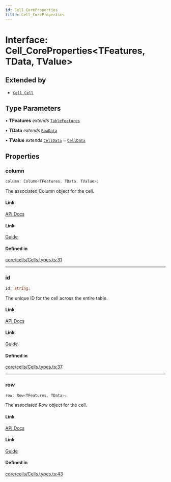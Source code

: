 ```yaml
---
id: Cell_CoreProperties
title: Cell_CoreProperties
---
```


# Interface: Cell\_CoreProperties\<TFeatures, TData, TValue\>

## Extended by

- [`Cell_Cell`](cell_cell.md)

## Type Parameters

• **TFeatures** *extends* [`TableFeatures`](tablefeatures.md)

• **TData** *extends* [`RowData`](../type-aliases/rowdata.md)

• **TValue** *extends* [`CellData`](../type-aliases/celldata.md) = [`CellData`](../type-aliases/celldata.md)

## Properties

### column

```ts
column: Column<TFeatures, TData, TValue>;
```

The associated Column object for the cell.

#### Link

[API Docs](https://tanstack.com/table/v8/docs/api/core/cell#column)

#### Link

[Guide](https://tanstack.com/table/v8/docs/guide/cells)

#### Defined in

[core/cells/Cells.types.ts:31](https://github.com/TanStack/table/blob/b1e6b79157b0debc7222660572b06c8b857f4605/packages/table-core/src/core/cells/Cells.types.ts#L31)

***

### id

```ts
id: string;
```

The unique ID for the cell across the entire table.

#### Link

[API Docs](https://tanstack.com/table/v8/docs/api/core/cell#id)

#### Link

[Guide](https://tanstack.com/table/v8/docs/guide/cells)

#### Defined in

[core/cells/Cells.types.ts:37](https://github.com/TanStack/table/blob/b1e6b79157b0debc7222660572b06c8b857f4605/packages/table-core/src/core/cells/Cells.types.ts#L37)

***

### row

```ts
row: Row<TFeatures, TData>;
```

The associated Row object for the cell.

#### Link

[API Docs](https://tanstack.com/table/v8/docs/api/core/cell#row)

#### Link

[Guide](https://tanstack.com/table/v8/docs/guide/cells)

#### Defined in

[core/cells/Cells.types.ts:43](https://github.com/TanStack/table/blob/b1e6b79157b0debc7222660572b06c8b857f4605/packages/table-core/src/core/cells/Cells.types.ts#L43)
